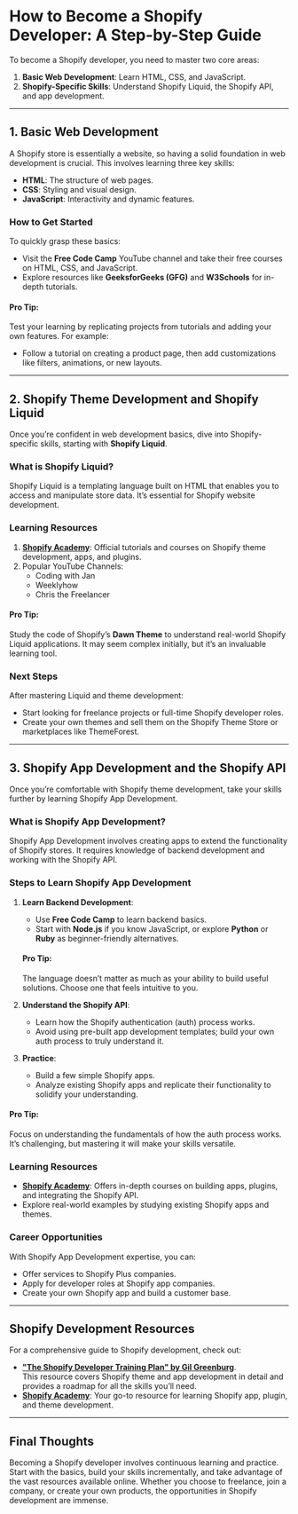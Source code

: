# How to Become a Shopify Developer: A Step-by-Step Guide

To become a Shopify developer, you need to master two core areas:
1. **Basic Web Development**: Learn HTML, CSS, and JavaScript.
2. **Shopify-Specific Skills**: Understand Shopify Liquid, the Shopify API, and app development.

---

## 1. Basic Web Development
A Shopify store is essentially a website, so having a solid foundation in web development is crucial. This involves learning three key skills:
- **HTML**: The structure of web pages.
- **CSS**: Styling and visual design.
- **JavaScript**: Interactivity and dynamic features.

### How to Get Started
To quickly grasp these basics:
- Visit the **Free Code Camp** YouTube channel and take their free courses on HTML, CSS, and JavaScript.
- Explore resources like **GeeksforGeeks (GFG)** and **W3Schools** for in-depth tutorials.

#### Pro Tip:
Test your learning by replicating projects from tutorials and adding your own features. For example:
- Follow a tutorial on creating a product page, then add customizations like filters, animations, or new layouts.

---

## 2. Shopify Theme Development and Shopify Liquid
Once you’re confident in web development basics, dive into Shopify-specific skills, starting with **Shopify Liquid**.

### What is Shopify Liquid?
Shopify Liquid is a templating language built on HTML that enables you to access and manipulate store data. It’s essential for Shopify website development.

### Learning Resources
1. **[Shopify Academy](https://www.shopify.com/learn)**: Official tutorials and courses on Shopify theme development, apps, and plugins.
2. Popular YouTube Channels:
   - Coding with Jan
   - Weeklyhow
   - Chris the Freelancer

#### Pro Tip:
Study the code of Shopify’s **Dawn Theme** to understand real-world Shopify Liquid applications. It may seem complex initially, but it’s an invaluable learning tool.

### Next Steps
After mastering Liquid and theme development:
- Start looking for freelance projects or full-time Shopify developer roles.
- Create your own themes and sell them on the Shopify Theme Store or marketplaces like ThemeForest.

---

## 3. Shopify App Development and the Shopify API
Once you’re comfortable with Shopify theme development, take your skills further by learning Shopify App Development.

### What is Shopify App Development?
Shopify App Development involves creating apps to extend the functionality of Shopify stores. It requires knowledge of backend development and working with the Shopify API.

### Steps to Learn Shopify App Development
1. **Learn Backend Development**:
   - Use **Free Code Camp** to learn backend basics.
   - Start with **Node.js** if you know JavaScript, or explore **Python** or **Ruby** as beginner-friendly alternatives.

   #### Pro Tip:
   The language doesn’t matter as much as your ability to build useful solutions. Choose one that feels intuitive to you.

2. **Understand the Shopify API**:
   - Learn how the Shopify authentication (auth) process works.
   - Avoid using pre-built app development templates; build your own auth process to truly understand it.

3. **Practice**:
   - Build a few simple Shopify apps.
   - Analyze existing Shopify apps and replicate their functionality to solidify your understanding.

#### Pro Tip:
Focus on understanding the fundamentals of how the auth process works. It’s challenging, but mastering it will make your skills versatile.

### Learning Resources
- **[Shopify Academy](https://www.shopify.com/learn)**: Offers in-depth courses on building apps, plugins, and integrating the Shopify API.
- Explore real-world examples by studying existing Shopify apps and themes.

### Career Opportunities
With Shopify App Development expertise, you can:
- Offer services to Shopify Plus companies.
- Apply for developer roles at Shopify app companies.
- Create your own Shopify app and build a customer base.

---

## Shopify Development Resources
For a comprehensive guide to Shopify development, check out:
- **["The Shopify Developer Training Plan" by Gil Greenburg](https://github.com/gil--/Shopify-Developer-Training-Plan)**.  
  This resource covers Shopify theme and app development in detail and provides a roadmap for all the skills you’ll need.
- **[Shopify Academy](https://www.shopify.com/learn)**: Your go-to resource for learning Shopify app, plugin, and theme development.

---

## Final Thoughts
Becoming a Shopify developer involves continuous learning and practice. Start with the basics, build your skills incrementally, and take advantage of the vast resources available online. Whether you choose to freelance, join a company, or create your own products, the opportunities in Shopify development are immense.
